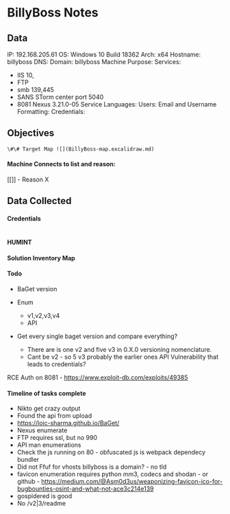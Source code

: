 # BillyBoss Notes

## Data 

IP: 192.168.205.61
OS: Windows 10 Build 18362
Arch: x64 
Hostname: billyboss
DNS:
Domain: billyboss
Machine Purpose: 
Services:
- IIS 10,
- FTP
- smb 139,445 
- SANS STorm center port 5040
- 8081 Nexus 3.21.0-05 
Service Languages:
Users:
Email and Username Formatting:
Credentials:

## Objectives

`\#\# Target Map ![](BillyBoss-map.excalidraw.md)`

#### Machine Connects to list and reason:

[[]] - Reason X

## Data Collected

#### Credentials
```
```

#### HUMINT


#### Solution Inventory Map


#### Todo 

- BaGet version
- Enum 
	- v1,v2,v3,v4
	- API


- Get every single baget version and compare everything?
	- There are is one v2 and five v3 in 0.X.0 versioning nomenclature.  
	- Cant be v2 - so 5 v3 probably the earlier ones 
API Vulnerability that leads to credentials?


RCE Auth on 8081 - https://www.exploit-db.com/exploits/49385
#### Timeline of tasks complete
      
- Nikto get crazy output
- Found the api from upload 
- https://loic-sharma.github.io/BaGet/
- Nexus enumerate
- FTP requires ssl, but no 990
- API man enumerations
- Check the js running on  80 - obfuscated js is webpack dependecy bundler 
- Did not Ffuf for vhosts billyboss is a domain? - no tld
- favicon enumeration requires python mm3, codecs and shodan - or github   - https://medium.com/@Asm0d3us/weaponizing-favicon-ico-for-bugbounties-osint-and-what-not-ace3c214e139
- gospidered is good
- No /v2|3/readme